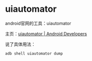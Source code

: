 # uiautomator

android官网的工具：uiautomator

主页：[uiautomator | Android Developers](http://www.androiddocs.com/tools/help/uiautomator/index.html)

说了具体用法：

```bash
adb shell uiautomator dump
```

